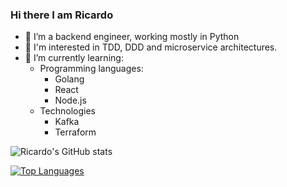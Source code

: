 ### Hi there I am Ricardo

- 🔭 I’m a backend engineer, working mostly in Python
- 👀 I'm interested in TDD, DDD and microservice architectures.
- 🌱 I’m currently learning:
  - Programming languages:
    - Golang
    - React
    - Node.js
  - Technologies
    - Kafka
    - Terraform

![Ricardo's GitHub stats](https://github-readme-stats-rmargar.vercel.app/api?username=rmargar&count_private=true&theme=radical&show_owner=true)

[![Top Languages](https://github-readme-stats-rmargar.vercel.app/api/top-langs/?username=rmargar)](https://github.com/rmargar/github-readme-stats)
